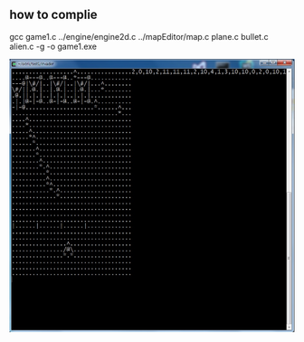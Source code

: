 ## how to complie


gcc game1.c ../engine/engine2d.c ../mapEditor/map.c plane.c bullet.c alien.c -g -o game1.exe

![ts](https://github.com/dldud/gittest/blob/master/invader/game.jpg?raw=true)

